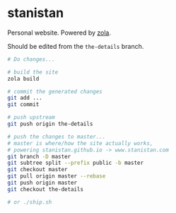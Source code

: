 # stanistan

Personal website. Powered by [zola](https://getzola.org).

Should be edited from the `the-details` branch.

```sh
# Do changes... 

# build the site 
zola build

# commit the generated changes
git add ...
git commit 

# push upstream
git push origin the-details

# push the changes to master...
# master is where/how the site actually works,
# powering stanistan.github.io -> www.stanistan.com
git branch -D master
git subtree split --prefix public -b master
git checkout master
git pull origin master --rebase
git push origin master
git checkout the-details

# or ./ship.sh
```
